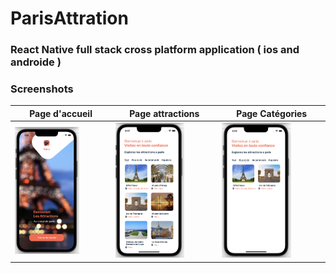 # ParisAttration 


### React Native full stack cross platform application ( ios and androide )
### Screenshots
Page d'accueil  | Page attractions  | Page Catégories |
------------- | ------------- | ------------- 
<img src="01.png" alt="Logo" width=70% height=70%  >  | <img src="1.png" alt="Logo" width=70% height=70%  > | <img src="2.png" alt="Logo" width=70% height=70%  >
